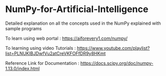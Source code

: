 # NumPy-for-Artificial-Intelligence
Detailed explanation on all the concepts used in the NumPy explained with sample programs 

To learn using web portal : https://aiforevery1.com/numpy/

To learning using video Tutorials : https://www.youtube.com/playlist?list=PLNUKIBJDwfVu2atCreVKFOFfDR9y8HKmt

Reference Link for Documentation :
https://docs.scipy.org/doc/numpy-1.13.0/index.html
